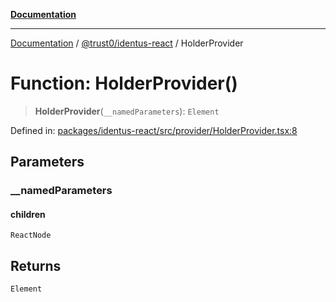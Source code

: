 [**Documentation**](../../../README.md)

***

[Documentation](../../../README.md) / [@trust0/identus-react](../README.md) / HolderProvider

# Function: HolderProvider()

> **HolderProvider**(`__namedParameters`): `Element`

Defined in: [packages/identus-react/src/provider/HolderProvider.tsx:8](https://github.com/trust0-project/identus/blob/8781526ab7889caeea9503585e51ba6194706f3d/packages/identus-react/src/provider/HolderProvider.tsx#L8)

## Parameters

### \_\_namedParameters

#### children

`ReactNode`

## Returns

`Element`
